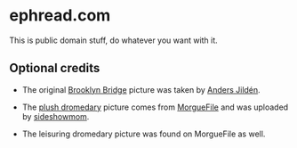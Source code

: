 # ephread.com #

This is public domain stuff, do whatever you want with it.

## Optional credits ##

- The original [Brooklyn Bridge](http://bit.ly/1b3E67J) picture was taken by
  [Anders Jildén](https://dribbble.com/AndersJilden).

- The [plush dromedary](http://mrg.bz/LQypnK) picture comes from
  [MorgueFile](http://www.morguefile.com/) and was uploaded by
  [sideshowmom](http://www.morguefile.com/creative/sideshowmom).

- The leisuring dromedary picture was found on MorgueFile as well.
